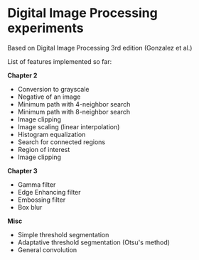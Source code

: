 Digital Image Processing experiments
====================================

Based on Digital Image Processing 3rd edition (Gonzalez et al.)

List of features implemented so far:

<b>Chapter 2</b>
* Conversion to grayscale
* Negative of an image
* Minimum path with 4-neighbor search
* Minimum path with 8-neighbor search
* Image clipping
* Image scaling (linear interpolation)
* Histogram equalization
* Search for connected regions
* Region of interest
* Image clipping

<b>Chapter 3</b>
* Gamma filter
* Edge Enhancing filter
* Embossing filter
* Box blur

<b>Misc</b>
* Simple threshold segmentation
* Adaptative threshold segmentation (Otsu's method)
* General convolution

